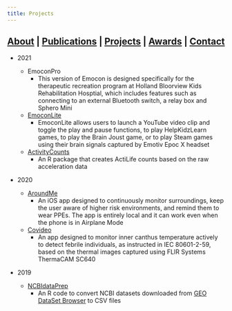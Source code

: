 ```yaml
---
title: Projects
---
```


## [About](index.md) | [Publications](publications.md) | [Projects](projects.md) | [Awards](awards.md) | [Contact](contact.md)

- 2021
  - EmoconPro
    - This version of Emocon is designed specifically for the therapeutic recreation program at Holland Bloorview Kids Rehabilitation Hosptial, which includes features such as connecting to an external Bluetooth switch, a relay box and Sphero Mini
  - [EmoconLite](http://hollandbloorview.ca/emocon)
    - EmoconLite allows users to launch a YouTube video clip and toggle the play and pause functions, to play HelpKidzLearn games, to play the Brain Joust game, or to play Steam games using their brain signals captured by Emotiv Epoc X headset
  - [ActivityCounts](https://github.com/walkabillylab/activityCounts)
    - An R package that creates ActiLife counts based on the raw acceleration data

- 2020
  - [AroundMe](https://github.com/jranaraki/AroundMe)
    - An iOS app designed to continuously monitor surroundings, keep the user aware of higher risk environments, and remind them to wear PPEs. The app is entirely local and it can work even when the phone is in Airplane Mode 
  - [Covideo](https://github.com/jranaraki/covideo)
    - An app designed to monitor inner canthus temperature actively to detect febrile individuals, as instructed in IEC 80601-2-59, based on the thermal images captured using FLIR Systems ThermaCAM SC640

- 2019
  - [NCBIdataPrep](https://github.com/jranaraki/NCBIdataPrep)
    - An R code to convert NCBI datasets downloaded from [GEO DataSet Browser](https://www.ncbi.nlm.nih.gov/sites/GDSbrowser) to CSV files
